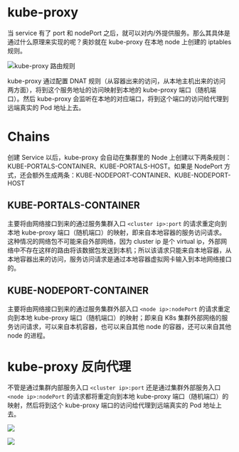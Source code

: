 # kube-proxy

当 service 有了 port 和 nodePort 之后，就可以对内/外提供服务。那么其具体是通过什么原理来实现的呢？奥妙就在 kube-proxy 在本地 node 上创建的 iptables 规则。

![kube-proxy 路由规则](https://i.postimg.cc/QtpTC39C/image.png)

kube-proxy 通过配置 DNAT 规则（从容器出来的访问，从本地主机出来的访问两方面），将到这个服务地址的访问映射到本地的 kube-proxy 端口（随机端口）。然后 kube-proxy 会监听在本地的对应端口，将到这个端口的访问给代理到远端真实的 Pod 地址上去。

# Chains

创建 Service 以后，kube-proxy 会自动在集群里的 Node 上创建以下两条规则：KUBE-PORTALS-CONTAINER、KUBE-PORTALS-HOST。如果是 NodePort 方式，还会额外生成两条：KUBE-NODEPORT-CONTAINER、KUBE-NODEPORT-HOST

## KUBE-PORTALS-CONTAINER

主要将由网络接口到来的通过服务集群入口 `<cluster ip>:port` 的请求重定向到本地 kube-proxy 端口（随机端口）的映射，即来自本地容器的服务访问请求。这种情况的网络包不可能来自外部网络，因为 cluster ip 是个 virtual ip，外部网络中不存在这样的路由将该数据包发送到本机；所以该请求只能来自本地容器，从本地容器出来的访问，服务访问请求是通过本地容器虚拟网卡输入到本地网络接口的。

## KUBE-NODEPORT-CONTAINER

主要将由网络接口到来的通过服务集群外部入口 `<node ip>:nodePort` 的请求重定向到本地 kube-proxy 端口（随机端口）的映射；即来自 K8s 集群外部网络的服务访问请求，可以来自本机容器，也可以来自其他 node 的容器，还可以来自其他 node 的进程。

# kube-proxy 反向代理

不管是通过集群内部服务入口 `<cluster ip>:port` 还是通过集群外部服务入口 `<node ip>:nodePort` 的请求都将重定向到本地 kube-proxy 端口（随机端口）的映射，然后将到这个 kube-proxy 端口的访问给代理到远端真实的 Pod 地址上去。

![](https://i.postimg.cc/y8mx0P6p/image.png)

![](https://i.postimg.cc/mrTDjHtL/image.png)
